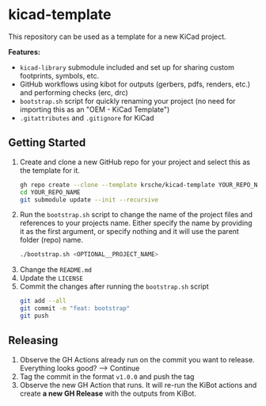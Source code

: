 # kicad-template

This repository can be used as a template for a new KiCad project.

__Features:__  
- `kicad-library` submodule included and set up for sharing custom footprints, symbols, etc.
- GitHub workflows using kibot for outputs (gerbers, pdfs, renders, etc.) and performing checks (erc, drc)
- `bootstrap.sh` script for quickly renaming your project (no need for importing this as an "OEM - KiCad Template")
- `.gitattributes` and `.gitignore` for KiCad


## Getting Started
1. Create and clone a new GitHub repo for your project and select this as the template for it.
     ```bash
     gh repo create --clone --template krsche/kicad-template YOUR_REPO_NAME
     cd YOUR_REPO_NAME
     git submodule update --init --recursive
     ```
2. Run the `bootstrap.sh` script to change the name of the project files and references to your projects name. 
     Either specify the name by providing it as the first argument, or specify nothing and it will use the parent folder (repo) name.
     ```bash
     ./bootstrap.sh <OPTIONAL__PROJECT_NAME>
     ```
3. Change the `README.md`
4. Update the `LICENSE`
5. Commit the changes after running the `bootstrap.sh` script
     ```bash
     git add --all
     git commit -m "feat: bootstrap"
     git push
     ```

## Releasing
1. Observe the GH Actions already run on the commit you want to release.
     Everything looks good? --> Continue
2. Tag the commit in the format `v1.0.0` and push the tag
3. Observe the new GH Action that runs. 
     It will re-run the KiBot actions and create __a new GH Release__ with the outputs from KiBot.